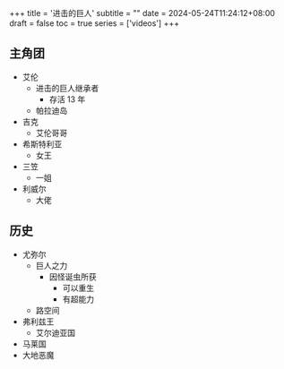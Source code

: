 +++
title = '进击的巨人'
subtitle = ""
date = 2024-05-24T11:24:12+08:00
draft = false
toc = true
series = ['videos']
+++

## 主角团
-   艾伦
    -   进击的巨人继承者
        -   存活 13 年
    -   帕拉迪岛
-   吉克
    -   艾伦哥哥
-   希斯特利亚
    -   女王
-   三笠
    -   一姐
-   利威尔
    -   大佬
## 历史
-   尤弥尔
    -   巨人之力
        -   因怪诞虫所获
            -   可以重生
            -   有超能力
    -   路空间
-   弗利兹王
    -   艾尔迪亚国
-   马莱国
-   大地恶魔
